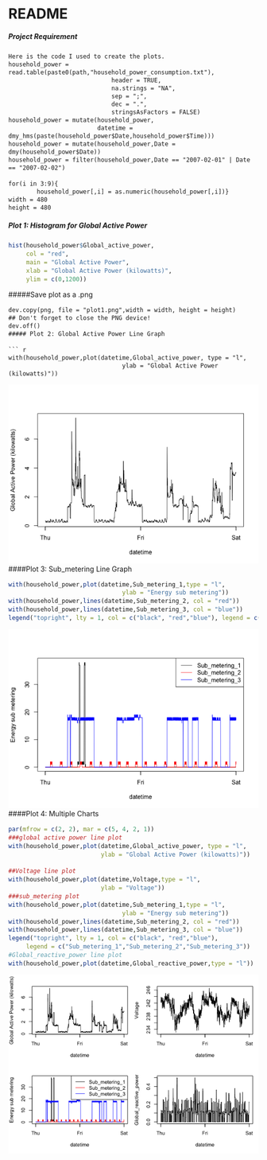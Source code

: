 README
================

##### Project Requirement
```{r init, echo = TRUE}
Here is the code I used to create the plots.
household_power = read.table(paste0(path,"household_power_consumption.txt"),
                             header = TRUE, 
                             na.strings = "NA", 
                             sep = ";",
                             dec = ".",
                             stringsAsFactors = FALSE)
household_power = mutate(household_power,
                         datetime = dmy_hms(paste(household_power$Date,household_power$Time)))
household_power = mutate(household_power,Date = dmy(household_power$Date))
household_power = filter(household_power,Date == "2007-02-01" | Date == "2007-02-02")

for(i in 3:9){
        household_power[,i] = as.numeric(household_power[,i])}
width = 480
height = 480
```
##### Plot 1: Histogram for Global Active Power

``` r
hist(household_power$Global_active_power,
     col = "red", 
     main = "Global Active Power",
     xlab = "Global Active Power (kilowatts)",
     ylim = c(0,1200))
```
#####Save plot as a .png
```{r plot12, echo = FALSE}
dev.copy(png, file = "plot1.png",width = width, height = height)
## Don't forget to close the PNG device!
dev.off()
##### Plot 2: Global Active Power Line Graph

``` r
with(household_power,plot(datetime,Global_active_power, type = "l",
                                ylab = "Global Active Power (kilowatts)"))
```

![](README_files/figure-markdown_github/plot2-1.png) \#\#\#\#Plot 3: Sub\_metering Line Graph

``` r
with(household_power,plot(datetime,Sub_metering_1,type = "l",
                                ylab = "Energy sub metering"))
with(household_power,lines(datetime,Sub_metering_2, col = "red"))
with(household_power,lines(datetime,Sub_metering_3, col = "blue"))
legend("topright", lty = 1, col = c("black", "red","blue"), legend = c("Sub_metering_1","Sub_metering_2","Sub_metering_3"))
```

![](README_files/figure-markdown_github/plot3-1.png) \#\#\#\#Plot 4: Multiple Charts

``` r
par(mfrow = c(2, 2), mar = c(5, 4, 2, 1))
###global active power line plot
with(household_power,plot(datetime,Global_active_power, type = "l",
                          ylab = "Global Active Power (kilowatts)"))

##Voltage line plot
with(household_power,plot(datetime,Voltage,type = "l",
                          ylab = "Voltage"))
###sub_metering plot
with(household_power,plot(datetime,Sub_metering_1,type = "l",
                                ylab = "Energy sub metering"))
with(household_power,lines(datetime,Sub_metering_2, col = "red"))
with(household_power,lines(datetime,Sub_metering_3, col = "blue"))
legend("topright", lty = 1, col = c("black", "red","blue"), 
     legend = c("Sub_metering_1","Sub_metering_2","Sub_metering_3"))
#Global_reactive_power line plot
with(household_power,plot(datetime,Global_reactive_power,type = "l"))
```

![](README_files/figure-markdown_github/plot4-1.png)
